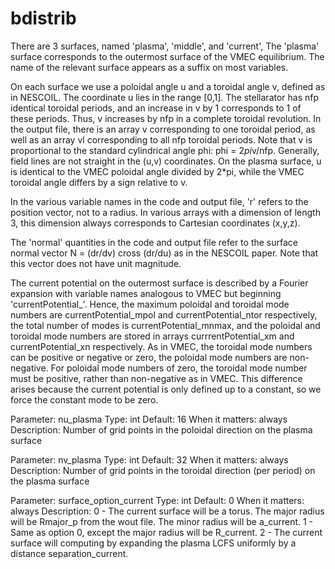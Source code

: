 # bdistrib

There are 3 surfaces, named 'plasma', 'middle', and 'current',
The 'plasma' surface corresponds to the outermost surface of the VMEC equilibrium.
The name of the relevant surface appears as a suffix on most variables.

On each surface we use a poloidal angle u and a toroidal angle v, defined as in NESCOIL.
The coordinate u lies in the range [0,1]. The stellarator has nfp identical toroidal periods,
and an increase in v by 1 corresponds to 1 of these periods. Thus, v increases by nfp
in a complete toroidal revolution. In the output file, there is an array v corresponding
to one toroidal period, as well as an array vl corresponding to all nfp toroidal periods.
Note that v is proportional to the standard cylindrical angle phi: phi = 2*pi*v/nfp.
Generally, field lines are not straight in the (u,v) coordinates.  On the plasma surface,
u is identical to the VMEC poloidal angle divided by 2*pi, while the VMEC toroidal angle
differs by a sign relative to v.

In the various variable names in the code and output file, 'r' refers to the position
vector, not to a radius.  In various arrays with a dimension of length 3, this dimension
always corresponds to Cartesian coordinates (x,y,z).

The 'normal' quantities in the code and output file refer to the surface normal vector
N = (dr/dv) cross (dr/du) as in the NESCOIL paper. Note that this vector does not have unit magnitude.

The current potential on the outermost surface is described by a Fourier expansion with
variable names analogous to VMEC but beginning 'currentPotential_'. Hence, the maximum
poloidal and toroidal mode numbers are currentPotential_mpol and currentPotential_ntor respectively,
the total number of modes is currentPotential_mnmax, and the poloidal and toroidal mode
numbers are stored in arrays currrentPotential_xm and currentPotential_xn respectively.
As in VMEC, the toroidal mode numbers can be positive or negative or zero, the poloidal mode
numbers are non-negative.  For poloidal mode numbers of zero, the toroidal mode number
must be positive, rather than non-negative as in VMEC. This difference arises because
the current potential is only defined up to a constant, so we force the constant mode to be zero.


Parameter: nu_plasma
Type: int
Default: 16
When it matters: always
Description: Number of grid points in the poloidal direction on the plasma surface

Parameter: nv_plasma
Type: int
Default: 32
When it matters: always
Description: Number of grid points in the toroidal direction (per period) on the plasma surface

Parameter: surface_option_current
Type: int
Default: 0
When it matters: always
Description:
 0 - The current surface will be a torus. The major radius will be Rmajor_p from the wout file.
     The minor radius will be a_current.
 1 - Same as option 0, except the major radius will be R_current.
 2 - The current surface will computing by expanding the plasma LCFS uniformly by a distance separation_current.



